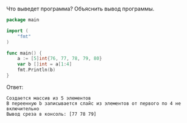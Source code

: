 Что выведет программа? Объяснить вывод программы.

```go
package main

import (
    "fmt"
)

func main() {
    a := [5]int{76, 77, 78, 79, 80}
    var b []int = a[1:4]
    fmt.Println(b)
}
```

Ответ:
```
Создается массив из 5 элементов
В переенную b записывается слайс из элементов от первого по 4 не включительно
Вывод среза в консоль: [77 78 79]

```
